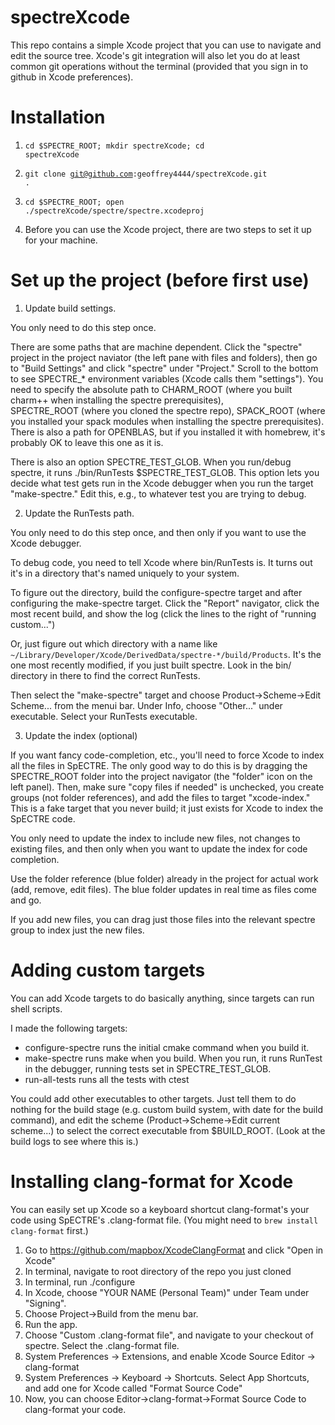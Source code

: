 # spectreXcode
This repo contains a simple Xcode project that you can use to navigate and 
edit the source tree. Xcode's git integration will also let you do at least 
common git operations without the terminal (provided that you sign in to github in 
Xcode preferences).

# Installation

1. <code>cd $SPECTRE_ROOT; mkdir spectreXcode; cd spectreXcode</code>
2. <code>git clone git@github.com:geoffrey4444/spectreXcode.git .</code>
3. <code>cd $SPECTRE_ROOT; open ./spectreXcode/spectre/spectre.xcodeproj</code>

4. Before you can use the Xcode project, there are two steps to set it up for your machine.

# Set up the project (before first use)

1. Update build settings. 

You only need to do this step once.

There are some paths that are machine dependent. 
Click the "spectre" project in the project naviator (the left pane with files and 
folders), then go to "Build Settings" and click "spectre" under "Project." 
Scroll to the bottom to see SPECTRE_* environment 
variables (Xcode calls them "settings"). 
You need to specify the absolute path to CHARM_ROOT (where you built charm++ when 
installing the spectre prerequisites),  
SPECTRE_ROOT (where you cloned the spectre repo), SPACK_ROOT (where you installed your 
spack modules when installing the 
spectre prerequisites). There is also a path for OPENBLAS, but if you installed it with 
homebrew, it's probably OK to leave this one as it is.

There is also an option SPECTRE_TEST_GLOB. When you run/debug spectre, it runs 
./bin/RunTests $SPECTRE_TEST_GLOB. This option lets you decide what test gets run in the 
Xcode debugger when you run the target "make-spectre." Edit this, e.g., to whatever 
test you are trying to debug.

2. Update the RunTests path.

You only need to do this step once, and then only if you want to use the Xcode debugger.

To debug code, you need to tell Xcode where bin/RunTests is. It turns out it's in a directory 
that's named uniquely to your system. 

To figure out the directory, build the configure-spectre 
target and after configuring the make-spectre target. Click the "Report" navigator, click 
the most recent build, and show the log (click the lines to the right of "running custom...")

Or, just figure out which directory with a name like 
<code>~/Library/Developer/Xcode/DerivedData/spectre-*/build/Products</code>. 
It's the one most recently modified, if you just built spectre. Look in the bin/ directory in 
there to find the correct RunTests.

Then select the "make-spectre" target and choose Product->Scheme->Edit Scheme... from the menui bar.
Under Info, choose "Other..." under executable. Select your RunTests executable.

3. Update the index (optional)

If you want fancy code-completion, etc., you'll need to force Xcode to index all the files in 
SpECTRE. The only good way to do this is by dragging the SPECTRE_ROOT folder into the 
project navigator (the "folder" icon on the left panel). Then, make sure "copy files if needed" 
is unchecked, you create groups (not folder references), and add the files to target 
"xcode-index." This is a fake target that you never build; it just exists for Xcode to 
index the SpECTRE code.

You only need to update the index to include new files, not changes to existing files, and 
then only when you want to update the index for code completion. 

Use the folder reference (blue folder) already in the project for actual work (add, remove, 
edit files). The blue folder updates in real time as files come and go. 

If you add new files, you can drag just those files into the relevant spectre group to index just the new files.

# Adding custom targets

You can add Xcode targets to do basically anything, since targets can run shell scripts.

I made the following targets:
* configure-spectre runs the initial cmake command when you build it.
* make-spectre runs make when you build. When you run, it runs RunTest in the debugger,
running tests set in SPECTRE_TEST_GLOB.
* run-all-tests runs all the tests with ctest

You could add other executables to other targets. Just tell them to do nothing for the build 
stage (e.g. custom build system, with date for the build command), and edit the scheme 
(Product->Scheme->Edit current scheme...) to 
select the correct executable from $BUILD_ROOT. (Look at the build logs to see where this is.)


# Installing clang-format for Xcode

You can easily set up Xcode so a keyboard shortcut clang-format's your code 
using SpECTRE's .clang-format file. (You might need to 
<code>brew install clang-format</code> first.)

1. Go to https://github.com/mapbox/XcodeClangFormat and click "Open in Xcode"
2. In terminal, navigate to root directory of the repo you just cloned 
3. In terminal, run ./configure
4. In Xcode, choose "YOUR NAME (Personal Team)" under Team under "Signing".
5. Choose Project->Build from the menu bar.
6. Run the app.
7. Choose "Custom .clang-format file", and navigate to your checkout of spectre. Select the 
.clang-format file.
8. System Preferences -> Extensions, and enable Xcode Source Editor -> clang-format
9. System Preferences -> Keyboard -> Shortcuts. Select App Shortcuts, and add one for 
Xcode called "Format Source Code"
10. Now, you can choose Editor->clang-format->Format Source Code to clang-format your 
code.


